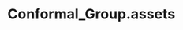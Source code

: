 <!-- generated by markdown-notes-tree -->

# Conformal_Group.assets

<!-- optional markdown-notes-tree directory description starts here -->

<!-- optional markdown-notes-tree directory description ends here -->


